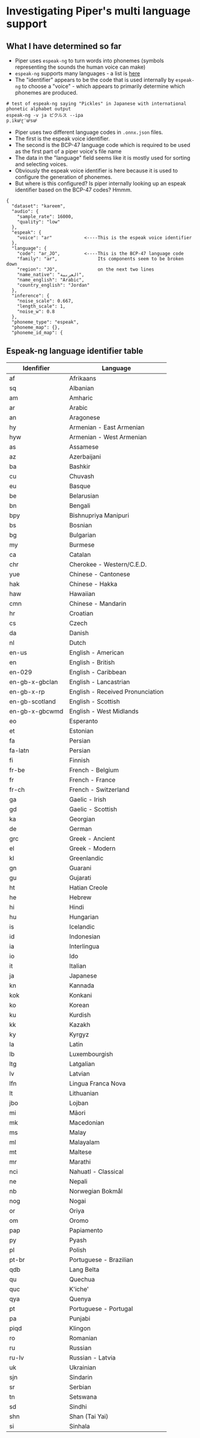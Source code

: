 # Investigating Piper's multi language support

## What I have determined so far

- Piper uses `espeak-ng` to turn words into phonemes (symbols representing the sounds the human voice can make)
- `espeak-ng` supports many languages - a list is [here](https://github.com/espeak-ng/espeak-ng/blob/master/docs/languages.md)
- The "identifier" appears to be the code that is used internally by `espeak-ng` to choose a "voice" - which appears to primarily determine which phonemes are produced.

```
# test of espeak-ng saying "Pickles" in Japanese with international phonetic alphabet output
espeak-ng -v ja ピクルス --ipa
pˌikɯᵝɽˈɯᵝsɯᵝ
```

- Piper uses two different language codes in `.onnx.json` files.
- The first is the espeak voice identifier.
- The second is the BCP-47 language code which is required to be used as the first part of a piper voice's file name
- The data in the "language" field seems like it is mostly used for sorting and selecting voices.
- Obviously the espeak voice identifier is here because it is used to configure the generation of phonemes.
- But where is this configured?  Is piper internally looking up an espeak identifier based on the BCP-47 codes? Hmmm.

```
{
  "dataset": "kareem",
  "audio": {
    "sample_rate": 16000,
    "quality": "low"
  },
  "espeak": {
    "voice": "ar"            <----This is the espeak voice identifier 
  },
  "language": {
    "code": "ar_JO",         <----This is the BCP-47 language code 
    "family": "ar",               Its components seem to be broken down
    "region": "JO",               on the next two lines
    "name_native": "العربية",
    "name_english": "Arabic",
    "country_english": "Jordan"
  },
  "inference": {
    "noise_scale": 0.667,
    "length_scale": 1,
    "noise_w": 0.8
  },
  "phoneme_type": "espeak",
  "phoneme_map": {},
  "phoneme_id_map": {

```



## Espeak-ng language identifier table

| Idenfifier    | Language                         |
|---------|----------------------------------|
| af      | Afrikaans                        |
| sq      | Albanian                         |
| am      | Amharic                          |
| ar      | Arabic                           |
| an      | Aragonese                        |
| hy      | Armenian - East Armenian         |
| hyw     | Armenian - West Armenian        |
| as      | Assamese                         |
| az      | Azerbaijani                      |
| ba      | Bashkir                          |
| cu      | Chuvash                          |
| eu      | Basque                           |
| be      | Belarusian                       |
| bn      | Bengali                          |
| bpy     | Bishnupriya Manipuri             |
| bs      | Bosnian                          |
| bg      | Bulgarian                        |
| my      | Burmese                          |
| ca      | Catalan                          |
| chr     | Cherokee - Western/C.E.D.       |
| yue     | Chinese - Cantonese              |
| hak     | Chinese - Hakka                  |
| haw     | Hawaiian                         |
| cmn     | Chinese - Mandarin               |
| hr      | Croatian                         |
| cs      | Czech                            |
| da      | Danish                           |
| nl      | Dutch                            |
| en-us   | English - American               |
| en      | English - British                |
| en-029  | English - Caribbean              |
| en-gb-x-gbclan | English - Lancastrian     |
| en-gb-x-rp     | English - Received Pronunciation |
| en-gb-scotland | English - Scottish       |
| en-gb-x-gbcwmd | English - West Midlands  |
| eo      | Esperanto                        |
| et      | Estonian                         |
| fa      | Persian                          |
| fa-latn | Persian                          |
| fi      | Finnish                          |
| fr-be   | French - Belgium                 |
| fr      | French - France                  |
| fr-ch   | French - Switzerland             |
| ga      | Gaelic - Irish                   |
| gd      | Gaelic - Scottish                |
| ka      | Georgian                         |
| de      | German                           |
| grc     | Greek - Ancient                  |
| el      | Greek - Modern                   |
| kl      | Greenlandic                      |
| gn      | Guarani                          |
| gu      | Gujarati                         |
| ht      | Hatian Creole                    |
| he      | Hebrew                           |
| hi      | Hindi                            |
| hu      | Hungarian                        |
| is      | Icelandic                        |
| id      | Indonesian                       |
| ia      | Interlingua                      |
| io      | Ido                              |
| it      | Italian                          |
| ja      | Japanese                         |
| kn      | Kannada                          |
| kok     | Konkani                          |
| ko      | Korean                           |
| ku      | Kurdish                          |
| kk      | Kazakh                           |
| ky      | Kyrgyz                           |
| la      | Latin                            |
| lb      | Luxembourgish                    |
| ltg     | Latgalian                        |
| lv      | Latvian                          |
| lfn     | Lingua Franca Nova               |
| lt      | Lithuanian                       |
| jbo     | Lojban                           |
| mi      | Māori                            |
| mk      | Macedonian                       |
| ms      | Malay                            |
| ml      | Malayalam                        |
| mt      | Maltese                          |
| mr      | Marathi                          |
| nci     | Nahuatl - Classical              |
| ne      | Nepali                           |
| nb      | Norwegian Bokmål                 |
| nog     | Nogai                            |
| or      | Oriya                            |
| om      | Oromo                            |
| pap     | Papiamento                       |
| py      | Pyash                            |
| pl      | Polish                           |
| pt-br   | Portuguese - Brazilian           |
| qdb     | Lang Belta                       |
| qu      | Quechua                          |
| quc     | K'iche'                          |
| qya     | Quenya                           |
| pt      | Portuguese - Portugal            |
| pa      | Punjabi                          |
| piqd    | Klingon                          |
| ro      | Romanian                         |
| ru      | Russian                          |
| ru-lv   | Russian - Latvia                 |
| uk      | Ukrainian                        |
| sjn     | Sindarin                         |
| sr      | Serbian                          |
| tn      | Setswana                         |
| sd      | Sindhi                           |
| shn     | Shan (Tai Yai)                   |
| si      | Sinhala                          |

